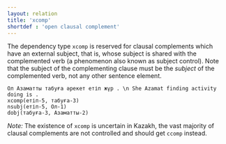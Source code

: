 ```yaml
---
layout: relation
title: 'xcomp'
shortdef : 'open clausal complement'
---
```


The dependency type `xcomp` is reserved for clausal complements which have an external 
subject, that is, whose subject is shared with the complemented verb (a phenomenon also 
known as subject control). Note that the subject of the complementing clause must be 
the *subject* of the complemented verb, not any other sentence element.

~~~ sdparse
Ол Азаматты табуға әрекет етіп жүр . \n She Azamat finding activity doing is . 
xcomp(етіп-5, табуға-3)
nsubj(етіп-5, Ол-1)
dobj(табуға-3, Азаматты-2)
~~~

*Note:* The existence of `xcomp` is uncertain in Kazakh, the vast majority of clausal
complements are not controlled and should get `ccomp` instead.
<!-- Interlanguage links updated Čt lis 12 09:43:40 CET 2020 -->
